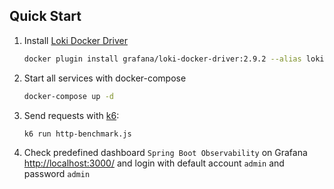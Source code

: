 ## Quick Start

1. Install [Loki Docker Driver](https://grafana.com/docs/loki/latest/clients/docker-driver/)

   ```bash
   docker plugin install grafana/loki-docker-driver:2.9.2 --alias loki --grant-all-permissions
   ```

2. Start all services with docker-compose

   ```bash
   docker-compose up -d
   ```

3. Send requests with [k6](https://k6.io/):

    ```bash
   k6 run http-benchmark.js
   ```

4. Check predefined dashboard ```Spring Boot Observability``` on Grafana [http://localhost:3000/](http://localhost:3000/) and login with default account ```admin``` and password ```admin```
